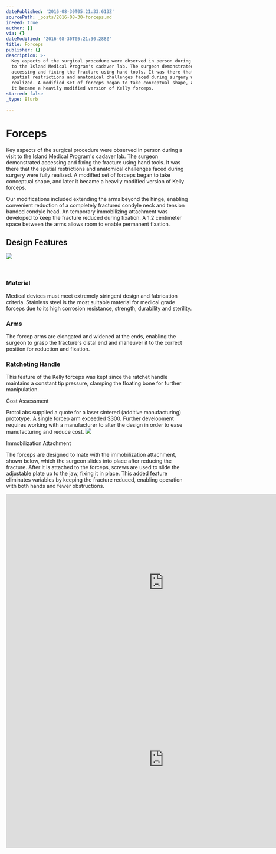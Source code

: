 ```yaml
---
datePublished: '2016-08-30T05:21:33.613Z'
sourcePath: _posts/2016-08-30-forceps.md
inFeed: true
author: []
via: {}
dateModified: '2016-08-30T05:21:30.288Z'
title: Forceps
publisher: {}
description: >-
  Key aspects of the surgical procedure were observed in person during a visit
  to the Island Medical Program's cadaver lab. The surgeon demonstrated
  accessing and fixing the fracture using hand tools. It was there that the
  spatial restrictions and anatomical challenges faced during surgery were fully
  realized. A modified set of forceps began to take conceptual shape, and later
  it became a heavily modified version of Kelly forceps.
starred: false
_type: Blurb

---
```

# Forceps

Key aspects of the surgical procedure were observed in person during a visit to the Island Medical Program's cadaver lab. The surgeon demonstrated accessing and fixing the fracture using hand tools. It was there that the spatial restrictions and anatomical challenges faced during surgery were fully realized. A modified set of forceps began to take conceptual shape, and later it became a heavily modified version of Kelly forceps.

Our modifications included extending the arms beyond the hinge, enabling convenient reduction of a completely fractured condyle neck and tension banded condyle head. An temporary immobilizing attachment was developed to keep the fracture reduced during fixation. A 1.2 centimeter space between the arms allows room to ​enable permanent fixation.

## **Design Features**
![](https://the-grid-user-content.s3-us-west-2.amazonaws.com/9d7e79a5-c5e3-4fce-9d44-5a249c469866.jpg)

​

### Material

Medical devices must meet extremely stringent design and fabrication criteria. Stainless steel is the most suitable material for medical grade forceps due to its high corrosion resistance, strength, durability and sterility.

### ​Arms

The forcep arms are elongated and widened at the ends, enabling the surgeon to grasp the fracture's distal end and maneuver it to the correct position for reduction and fixation.

### Ratcheting Handle

This feature of the Kelly forceps was kept since the ratchet handle maintains a constant tip pressure, clamping the floating bone for further manipulation.

Cost Assessment

ProtoLabs supplied a quote for a laser sintered (additive manufacturing) prototype. A single forcep arm exceeded $300\. Further development requires working with a manufacturer to alter the design in order to ease manufacturing and reduce cost.
![](https://the-grid-user-content.s3-us-west-2.amazonaws.com/610fed04-ef6c-42f7-961c-e7e3affb1d59.jpg)

Immobilization Attachment

The forceps are designed to mate with the immobilization attachment, shown below, which the surgeon slides into place after reducing the fracture. After it is attached to the forceps, screws are used to slide the adjustable plate up to the jaw, fixing it in place. This added feature eliminates variables by keeping the fracture reduced, enabling operation with both hands and fewer obstructions.

<iframe src="https://cdn.embedly.com/widgets/media.html?src=https%3A%2F%2Fwww.youtube.com%2Fembed%2Fz3vfiH0YndQ%3Ffeature%3Doembed&amp;url=http%3A%2F%2Fwww.youtube.com%2Fwatch%3Fv%3Dz3vfiH0YndQ&amp;image=https%3A%2F%2Fi.ytimg.com%2Fvi%2Fz3vfiH0YndQ%2Fhqdefault.jpg&amp;key=b7d04c9b404c499eba89ee7072e1c4f7&amp;type=text%2Fhtml&amp;schema=youtube" width="854" height="480" scrolling="no" frameborder="0" allowfullscreen="" style=""></iframe>

<iframe src="https://cdn.embedly.com/widgets/media.html?src=https%3A%2F%2Fwww.youtube.com%2Fembed%2FrinWJNQyBSE%3Ffeature%3Doembed&amp;url=http%3A%2F%2Fwww.youtube.com%2Fwatch%3Fv%3DrinWJNQyBSE&amp;image=https%3A%2F%2Fi.ytimg.com%2Fvi%2FrinWJNQyBSE%2Fhqdefault.jpg&amp;key=b7d04c9b404c499eba89ee7072e1c4f7&amp;type=text%2Fhtml&amp;schema=youtube" width="854" height="480" scrolling="no" frameborder="0" allowfullscreen="" style=""></iframe>